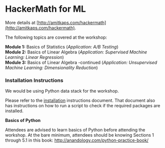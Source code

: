 # HackerMath for ML

More details at [http://amitkaps.com/hackermath](http://amitkaps.com/hackermath).

The following topics are covered at the workshop:

**Module 1:** Basics of Statistics (*Application: A/B Testing*)  
**Module 2:** Basics of Linear Algebra (*Application: Supervised Machine Learning: Linear Regression*)  
**Module 3:** Basics of Linear Algebra -continued (*Application: Unsupervised Machine Learning: Dimensionality Reduction*)  

### Installation Instructions

We would be using Python data stack for the workshop.

Please refer to the [installation](installation.md) instructions document. That document also has instructions on how to run a script to check if the required packages are installed.

**Basics of Python**

Attendees are advised to learn basics of Python before attending the workshop. At the bare minimum, attendees should be knowing Sections 1 through 5.1 in this book: http://anandology.com/python-practice-book/
